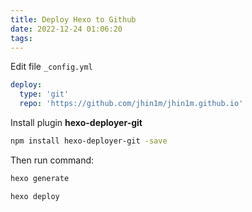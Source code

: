 ```yaml
---
title: Deploy Hexo to Github
date: 2022-12-24 01:06:20
tags:
---
```


Edit file ```_config.yml```

```yml
deploy:
  type: 'git'
  repo: 'https://github.com/jhin1m/jhin1m.github.io'
```

Install plugin **hexo-deployer-git**

```bash
npm install hexo-deployer-git -save
```

Then run command:
```bash
hexo generate

hexo deploy
```